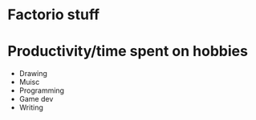 # Factorio stuff

# Productivity/time spent on hobbies
-  Drawing
- Muisc
- Programming
- Game dev
- Writing
